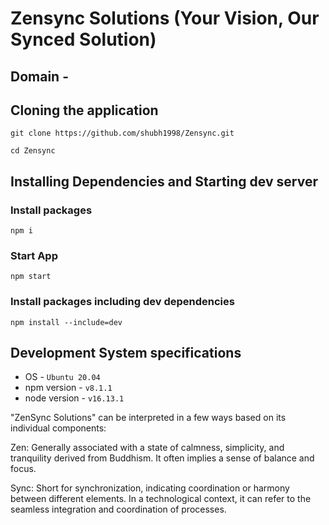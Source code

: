 # Zensync Solutions (Your Vision, Our Synced Solution)

## Domain -

## Cloning the application
```
git clone https://github.com/shubh1998/Zensync.git
```

```
cd Zensync
```

## Installing Dependencies and Starting dev server
### Install packages
```
npm i
```

### Start App
```
npm start
```

### Install packages including dev dependencies
```
npm install --include=dev
```


## Development System specifications
* OS - `Ubuntu 20.04`
* npm version - `v8.1.1`
* node version - `v16.13.1`



"ZenSync Solutions" can be interpreted in a few ways based on its individual components:

Zen: Generally associated with a state of calmness, simplicity, and tranquility derived from Buddhism. It often implies a sense of balance and focus.

Sync: Short for synchronization, indicating coordination or harmony between different elements. In a technological context, it can refer to the seamless integration and coordination of processes.
